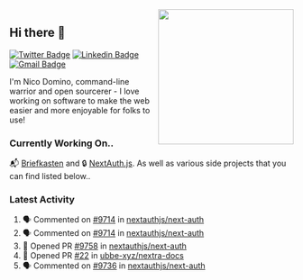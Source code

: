 <img align="right" src="https://user-images.githubusercontent.com/7415984/172472491-91b16eac-fa22-4ecf-92df-d687139fd1f9.gif" width="240" />

## Hi there 👋

[![Twitter Badge](https://img.shields.io/badge/-@ndom91-1ca0f1?style=flat-square&labelColor=1ca0f1&logo=twitter&logoColor=white&link=https://twitter.com/ndom91)](https://twitter.com/ndom91) [![Linkedin Badge](https://img.shields.io/badge/-ndom91-blue?style=flat-square&logo=Linkedin&logoColor=white&link=https://www.linkedin.com/in/ndom91/)](https://www.linkedin.com/in/ndom91/) [![Gmail Badge](https://img.shields.io/badge/-yo@ndo.dev-c14438?style=flat-square&logo=mail.ru&logoColor=white&link=mailto:yo@ndo.dev)](mailto:yo@ndo.dev)

I'm Nico Domino, command-line warrior and open sourcerer - I love working on software to make the web easier and more enjoyable for folks to use! 

### Currently Working On..

📬 [Briefkasten](https://briefkastenhq.com) and 🔒 [NextAuth.js](https://github.com/nextauthjs/next-auth). As well as various side projects that you can find listed below..

<!--START_SECTION_PROFILE_VIEWS:readme-info-->
<!--END_SECTION_PROFILE_VIEWS:readme-info-->

<!--START_SECTION_DAILY_COMMIT:readme-info-->
<!--END_SECTION_DAILY_COMMIT:readme-info-->

<!--START_SECTION_WEEKLY_COMMIT:readme-info-->
<!--END_SECTION_WEEKLY_COMMIT:readme-info-->

### Latest Activity

<!--START_SECTION:activity-->
1. 🗣 Commented on [#9714](https://github.com/nextauthjs/next-auth/pull/9714#issuecomment-1910778426) in [nextauthjs/next-auth](https://github.com/nextauthjs/next-auth)
2. 🗣 Commented on [#9714](https://github.com/nextauthjs/next-auth/pull/9714#issuecomment-1908553720) in [nextauthjs/next-auth](https://github.com/nextauthjs/next-auth)
3. 💪 Opened PR [#9758](https://github.com/nextauthjs/next-auth/pull/9758) in [nextauthjs/next-auth](https://github.com/nextauthjs/next-auth)
4. 💪 Opened PR [#22](https://github.com/ubbe-xyz/nextra-docs/pull/22) in [ubbe-xyz/nextra-docs](https://github.com/ubbe-xyz/nextra-docs)
5. 🗣 Commented on [#9736](https://github.com/nextauthjs/next-auth/pull/9736#issuecomment-1906663269) in [nextauthjs/next-auth](https://github.com/nextauthjs/next-auth)
<!--END_SECTION:activity-->
